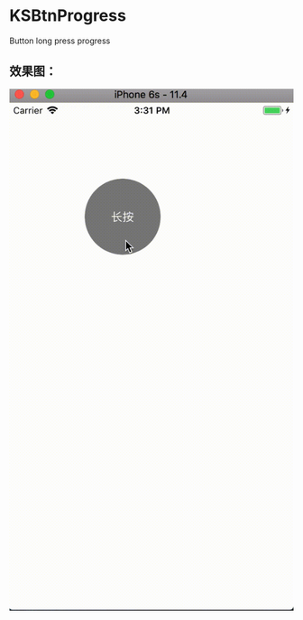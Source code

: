 # KSBtnProgress
Button long press progress  

## 效果图：
![image](https://github.com/001bufanbin/KSBtnProgress/blob/master/longPress.gif)

